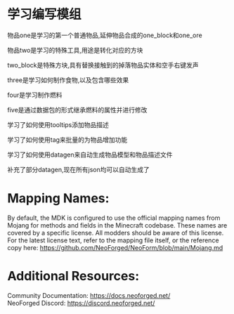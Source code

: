 
学习编写模组
=======

物品one是学习的第一个普通物品,延伸物品合成的one_block和one_ore

物品two是学习的特殊工具,用途是转化对应的方块

two_block是特殊方块,具有替换接触到的掉落物品实体和空手右键发声

three是学习如何制作食物,以及包含哪些效果

four是学习制作燃料

five是通过数据包的形式继承燃料的属性并进行修改

学习了如何使用tooltips添加物品描述

学习了如何使用tag来批量的为物品增加功能

学习了如何使用datagen来自动生成物品模型和物品描述文件

补充了部分datagen,现在所有json均可以自动生成了

Mapping Names:
============
By default, the MDK is configured to use the official mapping names from Mojang for methods and fields 
in the Minecraft codebase. These names are covered by a specific license. All modders should be aware of this
license. For the latest license text, refer to the mapping file itself, or the reference copy here:
https://github.com/NeoForged/NeoForm/blob/main/Mojang.md

Additional Resources: 
==========
Community Documentation: https://docs.neoforged.net/  
NeoForged Discord: https://discord.neoforged.net/
